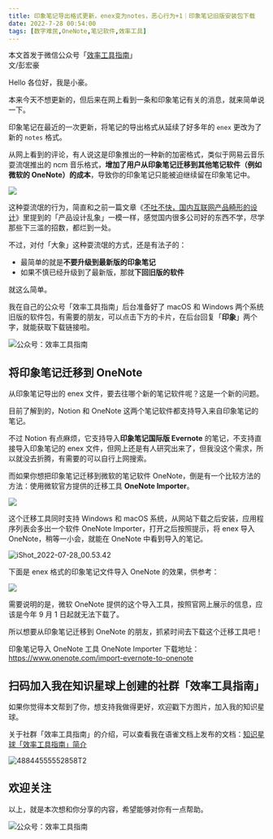 ```yaml
---
title: 印象笔记导出格式更新，enex变为notes，恶心行为+1｜印象笔记旧版安装包下载                                 
date: 2022-7-28 00:54:00               
tags: [数字难民,OneNote,笔记软件,效率工具]                                                                                 
---   
```


本文首发于微信公众号「[效率工具指南](https://mp.weixin.qq.com/s/OO6PYsCkz3X7YBBTCc-h9w)」     
文/彭宏豪

Hello 各位好，我是小豪。  

本来今天不想更新的，但后来在网上看到一条和印象笔记有关的消息，就来简单说一下。  

印象笔记在最近的一次更新，将笔记的导出格式从延续了好多年的 `enex` 更改为了新的 `notes` 格式。  

从网上看到的评论，有人说这是印象推出的一种新的加密格式，类似于网易云音乐耍流氓推出的 ncm 音乐格式，**增加了用户从印象笔记迁移到其他笔记软件（例如微软的 OneNote）的成本**，导致你的印象笔记只能被迫继续留在印象笔记中。        

![](https://img.penghh.fun/2022/07/28/16589382346303.jpg)

这种耍流氓的行为，简直和之前一篇文章《[不吐不快，国内互联网产品畸形的设计](https://mp.weixin.qq.com/s?__biz=MzAxMjY0NTY5OA==&mid=2649920287&idx=1&sn=d6ebda6f99519204cb9e01411884fe8b&chksm=83a89732b4df1e24e834a73ef328d8cf7f15741f1e413cd3e54a6fb4629974e849ab9c5384c9&token=1775818589&lang=zh_CN#rd)》里提到的「产品设计乱象」一模一样，感觉国内很多公司好的东西不学，尽学那些下三滥的招数，都烂到一处。    


不过，对付「大象」这种耍流氓的方式，还是有法子的：

* 最简单的就是**不要升级到最新版的印象笔记**   
* 如果不慎已经升级到了最新版，那就**下回旧版的软件**  

就这么简单。     

我在自己的公众号「效率工具指南」后台准备好了 macOS 和 Windows 两个系统旧版的软件包，有需要的朋友，可以点击下方的卡片，在后台回复「**印象**」两个字，就能获取下载链接啦。     

![公众号：效率工具指南](https://img.penghh.fun/2021/05/28/gong-zhong-hao-wei-bu-er-wei-ma-dailogo.png)       


## 将印象笔记迁移到 OneNote  

从印象笔记导出的 enex 文件，要去往哪个新的笔记软件呢？这是一个新的问题。   

目前了解到的，Notion 和 OneNote 这两个笔记软件都支持导入来自印象笔记的笔记。  

不过 Notion 有点麻烦，它支持导入**印象笔记国际版 Evernote** 的笔记，不支持直接导入印象笔记的 enex 文件，但网上还是有人研究出来了，但我没这个需求，所以就没去折腾，有需要的可以自行上网搜索。  

而如果你想把印象笔记迁移到微软的笔记软件 OneNote，倒是有一个比较方法的方法：使用微软官方提供的迁移工具 **OneNote Importer**。  

![](https://img.penghh.fun/2022/07/28/16589407039961.jpg)

这个迁移工具同时支持 Windows 和 macOS 系统，从网站下载之后安装，应用程序列表会多出一个软件 OneNote Importer，打开之后按照提示，将 enex 导入 OneNote，稍等一小会，就能在 OneNote 中看到导入的笔记。   

![iShot_2022-07-28_00.53.42](https://img.penghh.fun/2022/07/28/ishot20220728005342.png)

下面是 enex 格式的印象笔记文件导入 OneNote 的效果，供参考：   

![](https://img.penghh.fun/2022/07/28/16589409493081.jpg)


需要说明的是，微软 OneNote 提供的这个导入工具，按照官网上展示的信息，应该是今年 9 月 1 日起就无法下载了。  

所以想要从印象笔记迁移到 OneNote 的朋友，抓紧时间去下载这个迁移工具吧！   


印象笔记导入 OneNote 工具 OneNote Importer 下载地址：    
https://www.onenote.com/import-evernote-to-onenote   

## 扫码加入我在知识星球上创建的社群「效率工具指南」  

如果你觉得本文帮到了你，想支持我做得更好，欢迎戳下方图片，加入我的知识星球。     

关于社群「效率工具指南」的介绍，可以查看我在语雀文档上发布的文档：[知识星球「效率工具指南」简介](https://www.yuque.com/penghonghao/af0aai/glwrg2dl0dqlegi6?singleDoc#)    

![48844555552858T2](https://img.penghh.fun/2023/03/25/48844555552858t2.JPG)   


## 欢迎关注     

以上，就是本次想和你分享的内容，希望能够对你有一点帮助。     

![公众号：效率工具指南](https://img.penghh.fun/2021/05/28/gong-zhong-hao-wei-bu-er-wei-ma-dailogo.png)       